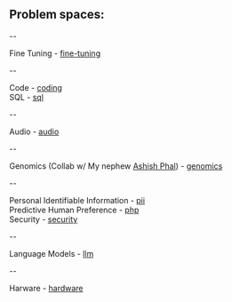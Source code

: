 ## Problem spaces:

--

Fine Tuning - [fine-tuning](fine-tuning) 

--

Code - [coding](coding)  
SQL - [sql](sql)  

--

Audio - [audio](audio)  
 
--

Genomics (Collab w/ My nephew [Ashish Phal](https://www.linkedin.com/in/ashish-phal-548b37125/)) - [genomics](genomics)  


--

Personal Identifiable Information - [pii](pii)  
Predictive Human Preference - [php](php)  
Security - [security](security)  

--

Language Models - [llm](llm) 

--

Harware - [hardware](hardware)


